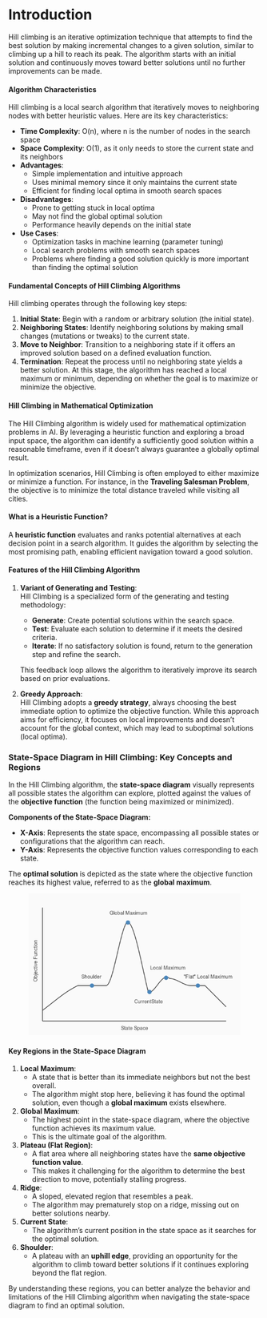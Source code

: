 # Introduction

Hill climbing is an iterative optimization technique that attempts to find the best solution by making incremental changes to a given solution, similar to climbing up a hill to reach its peak. The algorithm starts with an initial solution and continuously moves toward better solutions until no further improvements can be made.

#### Algorithm Characteristics

Hill climbing is a local search algorithm that iteratively moves to neighboring nodes with better heuristic values. Here are its key characteristics:

* **Time Complexity**: O(n), where n is the number of nodes in the search space
* **Space Complexity**: O(1), as it only needs to store the current state and its neighbors
* **Advantages**:
  * Simple implementation and intuitive approach
  * Uses minimal memory since it only maintains the current state
  * Efficient for finding local optima in smooth search spaces
* **Disadvantages**:
  * Prone to getting stuck in local optima
  * May not find the global optimal solution
  * Performance heavily depends on the initial state
* **Use Cases**:
  * Optimization tasks in machine learning (parameter tuning)
  * Local search problems with smooth search spaces
  * Problems where finding a good solution quickly is more important than finding the optimal solution

#### Fundamental Concepts of Hill Climbing Algorithms

Hill climbing operates through the following key steps:

1. **Initial State**: Begin with a random or arbitrary solution (the initial state).
2. **Neighboring States**: Identify neighboring solutions by making small changes (mutations or tweaks) to the current state.
3. **Move to Neighbor**: Transition to a neighboring state if it offers an improved solution based on a defined evaluation function.
4. **Termination**: Repeat the process until no neighboring state yields a better solution. At this stage, the algorithm has reached a local maximum or minimum, depending on whether the goal is to maximize or minimize the objective.

#### Hill Climbing in Mathematical Optimization

The Hill Climbing algorithm is widely used for mathematical optimization problems in AI. By leveraging a heuristic function and exploring a broad input space, the algorithm can identify a sufficiently good solution within a reasonable timeframe, even if it doesn’t always guarantee a globally optimal result.

In optimization scenarios, Hill Climbing is often employed to either maximize or minimize a function. For instance, in the **Traveling Salesman Problem**, the objective is to minimize the total distance traveled while visiting all cities.

#### What is a Heuristic Function?

A **heuristic function** evaluates and ranks potential alternatives at each decision point in a search algorithm. It guides the algorithm by selecting the most promising path, enabling efficient navigation toward a good solution.

#### Features of the Hill Climbing Algorithm

1.  **Variant of Generating and Testing**:\
    Hill Climbing is a specialized form of the generating and testing methodology:

    * **Generate**: Create potential solutions within the search space.
    * **Test**: Evaluate each solution to determine if it meets the desired criteria.
    * **Iterate**: If no satisfactory solution is found, return to the generation step and refine the search.

    This feedback loop allows the algorithm to iteratively improve its search based on prior evaluations.
2. **Greedy Approach**:\
   Hill Climbing adopts a **greedy strategy**, always choosing the best immediate option to optimize the objective function. While this approach aims for efficiency, it focuses on local improvements and doesn’t account for the global context, which may lead to suboptimal solutions (local optima).



### State-Space Diagram in Hill Climbing: Key Concepts and Regions

In the Hill Climbing algorithm, the **state-space diagram** visually represents all possible states the algorithm can explore, plotted against the values of the **objective function** (the function being maximized or minimized).

**Components of the State-Space Diagram:**

* **X-Axis**: Represents the state space, encompassing all possible states or configurations that the algorithm can reach.
* **Y-Axis**: Represents the objective function values corresponding to each state.

The **optimal solution** is depicted as the state where the objective function reaches its highest value, referred to as the **global maximum**.

<div align="left"><figure><img src="../../../../../../../.gitbook/assets/ai-hill-climbing-state-space-diagram-min.png" alt=""><figcaption></figcaption></figure></div>

#### Key Regions in the State-Space Diagram

1. **Local Maximum**:
   * A state that is better than its immediate neighbors but not the best overall.
   * The algorithm might stop here, believing it has found the optimal solution, even though a **global maximum** exists elsewhere.
2. **Global Maximum**:
   * The highest point in the state-space diagram, where the objective function achieves its maximum value.
   * This is the ultimate goal of the algorithm.
3. **Plateau (Flat Region)**:
   * A flat area where all neighboring states have the **same objective function value**.
   * This makes it challenging for the algorithm to determine the best direction to move, potentially stalling progress.
4. **Ridge**:
   * A sloped, elevated region that resembles a peak.
   * The algorithm may prematurely stop on a ridge, missing out on better solutions nearby.
5. **Current State**:
   * The algorithm’s current position in the state space as it searches for the optimal solution.
6. **Shoulder**:
   * A plateau with an **uphill edge**, providing an opportunity for the algorithm to climb toward better solutions if it continues exploring beyond the flat region.

By understanding these regions, you can better analyze the behavior and limitations of the Hill Climbing algorithm when navigating the state-space diagram to find an optimal solution.



